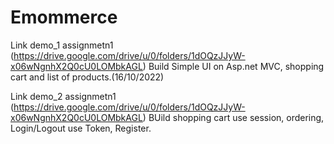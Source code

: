 # Emommerce
Link demo_1 assignmetn1 (https://drive.google.com/drive/u/0/folders/1dOQzJJyW-x06wNgnhX2Q0cU0LOMbkAGL)
Build Simple UI on Asp.net MVC, shopping cart and list of products.(16/10/2022)

Link demo_2 assignmetn1 (https://drive.google.com/drive/u/0/folders/1dOQzJJyW-x06wNgnhX2Q0cU0LOMbkAGL)
BUild shopping cart use session, ordering, Login/Logout use Token, Register.
